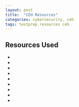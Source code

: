 ```yaml
---
layout: post
title:  "CEH Resources"
categories: cybersecurity, ceh
tags: testprep resources ceh
---
```


<H2>Resources Used</H2>
<ul>
<li></li>
<li></li>
<li></li>
<li></li>
<li></li>
<li></li>
<li></li>
<li></li>
<li></li>
</ul>
